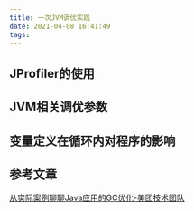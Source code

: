 ```yaml
---
title: 一次JVM调优实践
date: 2021-04-08 16:41:49
tags:
---
```


## JProfiler的使用

## JVM相关调优参数

## 变量定义在循环内对程序的影响

## 参考文章
[从实际案例聊聊Java应用的GC优化-美团技术团队](https://tech.meituan.com/2017/12/29/jvm-optimize.html)

